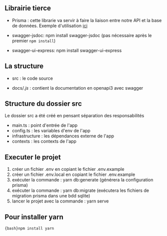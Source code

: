 ## Librairie tierce

- Prisma : cette librarie va servir à faire la liaison entre notre API et la base de données.
  Exemple d'utilisation [ici](https://www.prisma.io/docs/getting-started)

- swagger-jsdoc: npm install swagger-jsdoc (pas nécessaire après le premier ```npm install```)
- swagger-ui-express: npm install swagger-ui-express

## La structure

- src : le code source

- docs/*.js* : contient la documentation en openapi3 avec swagger

## Structure du dossier src

Le dossier src a été créé en pensant séparation des responsabilités

- main.ts : point d'entrée de l'app
- config.ts : les variables d'env de l'app
- infrastructure : les dépendances externe de l'app
- contexts : les contexts de l'app

## Executer le projet

1. créer un fichier .env en copiant le fichier .env.example
2. créer un fichier .env.local en copiant le fichier .env.example
3. exécuter la commande : yarn db:generate (générera la configuration prisma)
4. exécuter la commande : yarn db:migrate (exécutera les fichiers de migration prisma dans une bdd sqlite)
5. lancer le projet avec la commande : yarn serve

## Pour installer yarn
```{bash}npm install yarn```
